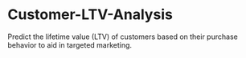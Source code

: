# Customer-LTV-Analysis
Predict the lifetime value (LTV) of customers based on their purchase behavior to aid in  targeted marketing.
